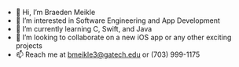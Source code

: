- 👋 Hi, I’m Braeden Meikle
- 👀 I’m interested in Software Engineering and App Development
- 🌱 I’m currently learning C, Swift, and Java
- 💞️ I’m looking to collaborate on a new iOS app or any other exciting projects
- 📫 Reach me at bmeikle3@gatech.edu or (703) 999-1175

<!---
bmeikle56/bmeikle56 is a ✨ special ✨ repository because its `README.md` (this file) appears on your GitHub profile.
You can click the Preview link to take a look at your changes.
--->
